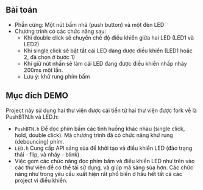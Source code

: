 ## Bài toán 
- Phần cứng: Một nút bấm nhả (push button) và một đèn LED
- Chương trình có các chức năng sau:
    + Khi double click sẽ chuyển chế độ điều khiển giữa hai LED (LED1 và LED2)
    + Khi single click sẽ bật tắt cái LED đang được điều khiển (LED1 hoặc 2, đã chọn ở bước 1)
    + Khi giữ nút nhấn sẽ làm cái LED đang được điều khiển nhấp nháy 200ms một lần.
    + Lưu ý: khử rung phím bấm 

## Mục đích DEMO
Project này sử dụng hai thư viện được cải tiến từ hai thư viện được fork về là PushBTN.h và LED.h:
- `PushBTN.h` Để đọc phím bấm các tình huống khác nhau (single click, hold, double click). Mã chương trình đã có chức năng khử rung (debouncing) phím.
- `LED.h` Cung cấp API sáng sủa để khởi tạo và điều khiển LED (đảo trạng thái - flip, và nháy - blink)
- Việc gom các chức năng đọc phím bấm và điều khiển LED như trên vào các thư viện để có thể tái sử dụng, và giúp mã sáng sủa hơn. Các chức năng như trong yêu cầu xuất hiện rất phổ biến ở hầu hết tất cả các project vi điều khiển. 

